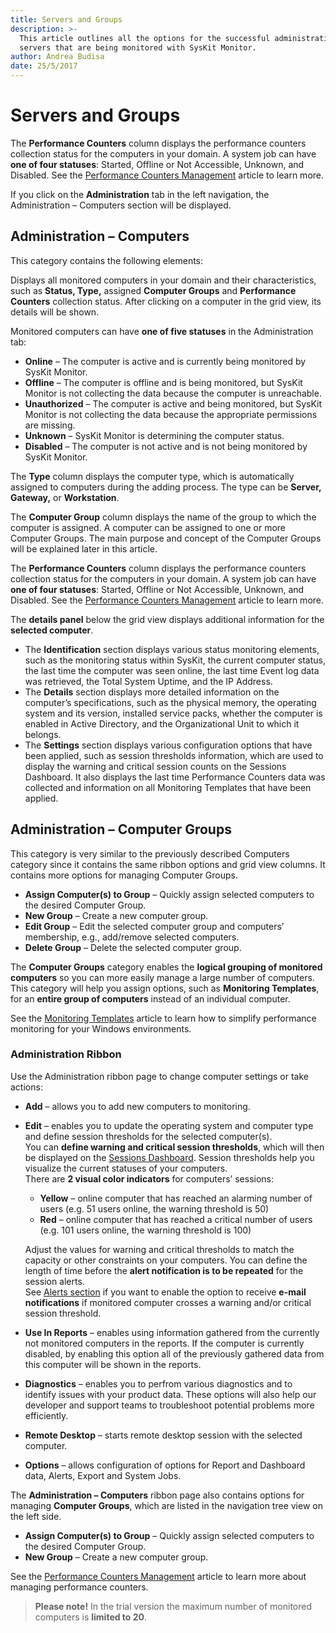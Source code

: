 ```yaml
---
title: Servers and Groups
description: >-
  This article outlines all the options for the successful administration of
  servers that are being monitored with SysKit Monitor.
author: Andrea Budisa
date: 25/5/2017
---
```


# Servers and Groups

The **Performance Counters** column displays the performance counters collection status for the computers in your domain. A system job can have **one of four statuses**: Started, Offline or Not Accessible, Unknown, and Disabled. See the [Performance Counters Management](../../how-to/performance-counters-management.md) article to learn more.

If you click on the **Administration** tab in the left navigation, the Administration – Computers section will be displayed.

## Administration – Computers

This category contains the following elements:

Displays all monitored computers in your domain and their characteristics, such as **Status, Type,** assigned **Computer Groups** and **Performance Counters** collection status. After clicking on a computer in the grid view, its details will be shown.

Monitored computers can have **one of five statuses** in the Administration tab:

* **Online** – The computer is active and is currently being monitored by SysKit Monitor.
* **Offline** – The computer is offline and is being monitored, but SysKit Monitor is not collecting the data because the computer is unreachable.
* **Unauthorized** – The computer is active and being monitored, but SysKit Monitor is not collecting the data because the appropriate permissions are missing.
* **Unknown** – SysKit Monitor is determining the computer status.
* **Disabled** – The computer is not active and is not being monitored by SysKit Monitor.

The **Type** column displays the computer type, which is automatically assigned to computers during the adding process. The type can be **Server, Gateway,** or **Workstation**.

The **Computer Group** column displays the name of the group to which the computer is assigned. A computer can be assigned to one or more Computer Groups. The main purpose and concept of the Computer Groups will be explained later in this article.

The **Performance Counters** column displays the performance counters collection status for the computers in your domain. A system job can have **one of four statuses**: Started, Offline or Not Accessible, Unknown, and Disabled. See the [Performance Counters Management](../../how-to/performance-counters-management.md) article to learn more.

The **details panel** below the grid view displays additional information for the **selected computer**.

* The **Identification** section displays various status monitoring elements, such as the monitoring status within SysKit, the current computer status, the last time the computer was seen online, the last time Event log data was retrieved, the Total System Uptime, and the IP Address.
* The **Details** section displays more detailed information on the computer’s specifications, such as the physical memory, the operating system and its version, installed service packs, whether the computer is enabled in Active Directory, and the Organizational Unit to which it belongs.
* The **Settings** section displays various configuration options that have been applied, such as session thresholds information, which are used to display the warning and critical session counts on the Sessions Dashboard. It also displays the last time Performance Counters data was collected and information on all Monitoring Templates that have been applied.

## Administration – Computer Groups

This category is very similar to the previously described Computers category since it contains the same ribbon options and grid view columns. It contains more options for managing Computer Groups.

* **Assign Computer\(s\) to Group** – Quickly assign selected computers to the desired Computer Group.
* **New Group** – Create a new computer group.
* **Edit Group** – Edit the selected computer group and computers’ membership, e.g., add/remove selected computers.
* **Delete Group** – Delete the selected computer group.

The **Computer Groups** category enables the **logical grouping of monitored computers** so you can more easily manage a large number of computers. This category will help you assign options, such as **Monitoring Templates**, for an **entire group of computers** instead of an individual computer.

See the [Monitoring Templates](https://github.com/SysKitTeam/docs-monitor/tree/955f0161938e8d56b74b18e9077bfe5dcc62bf63/get-to-know-syskit-monitor/get-to-know-syskit-monitor/administration/monitoring-templates.md) article to learn how to simplify performance monitoring for your Windows environments.

### Administration Ribbon

Use the Administration ribbon page to change computer settings or take actions:

* **Add** – allows you to add new computers to monitoring.
* **Edit** – enables you to update the operating system and computer type and define session thresholds for the selected computer\(s\).  
  You can **define warning and critical session thresholds**, which will then be displayed on the [Sessions Dashboard](https://github.com/SysKitTeam/docs-monitor/tree/955f0161938e8d56b74b18e9077bfe5dcc62bf63/get-to-know-syskit-monitor/get-to-know-syskit-monitor/dashboards/sessions-dashboard.md). Session thresholds help you visualize the current statuses of your computers.  
  There are **2 visual color indicators** for computers’ sessions:

  * **Yellow** – online computer that has reached an alarming number of users \(e.g. 51 users online, the warning threshold is 50\)
  * **Red** – online computer that has reached a critical number of users \(e.g. 101 users online, the warning threshold is 100\)

  Adjust the values for warning and critical thresholds to match the capacity or other constraints on your computers. You can define the length of time before the **alert notification is to be repeated** for the session alerts.  
  See [Alerts section](https://github.com/SysKitTeam/docs-monitor/tree/955f0161938e8d56b74b18e9077bfe5dcc62bf63/get-to-know-syskit-monitor/get-to-know-syskit-monitor/backstage-screen/configuration/options/README.md#alerts.md) if you want to enable the option to receive **e-mail notifications** if monitored computer crosses a warning and/or critical session threshold.

* **Use In Reports** – enables using information gathered from the currently not monitored computers in the reports. If the computer is currently disabled, by enabling this option all of the previously gathered data from this computer will be shown in the reports.
* **Diagnostics** – enables you to perfrom various diagnostics and to identify issues with your product data. These options will also help our developer and support teams to troubleshoot potential problems more efficiently.
* **Remote Desktop** – starts remote desktop session with the selected computer.
* **Options** – allows configuration of options for Report and Dashboard data, Alerts, Export and System Jobs.

The **Administration – Computers** ribbon page also contains options for managing **Computer Groups**, which are listed in the navigation tree view on the left side.

* **Assign Computer\(s\) to Group** – Quickly assign selected computers to the desired Computer Group.
* **New Group** – Create a new computer group.

See the [Performance Counters Management](https://github.com/SysKitTeam/docs-monitor/tree/955f0161938e8d56b74b18e9077bfe5dcc62bf63/get-to-know-syskit-monitor/how-to/performance-counters-management.md) article to learn more about managing performance counters.

> **Please note!** In the trial version the maximum number of monitored computers is **limited to 20**.

